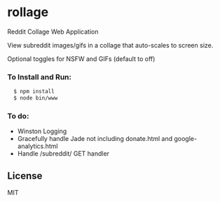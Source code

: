 # rollage
Reddit Collage Web Application

View subreddit images/gifs in a collage that auto-scales to screen size.

Optional toggles for NSFW and GIFs (default to off)


### To Install and Run: 
  ```sh
    $ npm install
    $ node bin/www
  ```


### To do:
  - Winston Logging
  - Gracefully handle Jade not including donate.html and google-analytics.html
  - Handle /subreddit/<subreddit-name> GET handler
  
License
----

MIT
